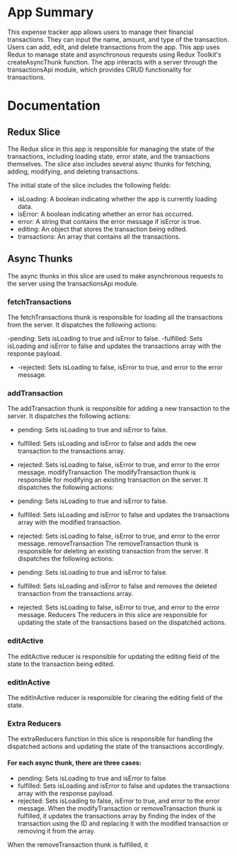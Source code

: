 # App Summary

This expense tracker app allows users to manage their financial transactions. They can input the name, amount, and type of the transaction. Users can add, edit, and delete transactions from the app. This app uses Redux to manage state and asynchronous requests using Redux Toolkit's createAsyncThunk function. The app interacts with a server through the transactionsApi module, which provides CRUD functionality for transactions.

# Documentation

## Redux Slice

The Redux slice in this app is responsible for managing the state of the transactions, including loading state, error state, and the transactions themselves. The slice also includes several async thunks for fetching, adding, modifying, and deleting transactions.

The initial state of the slice includes the following fields:

- isLoading: A boolean indicating whether the app is currently loading data.
- isError: A boolean indicating whether an error has occurred.
- error: A string that contains the error message if isError is true.
- editing: An object that stores the transaction being edited.
- transactions: An array that contains all the transactions.

## Async Thunks

The async thunks in this slice are used to make asynchronous requests to the server using the transactionsApi module.

### fetchTransactions

The fetchTransactions thunk is responsible for loading all the transactions from the server. It dispatches the following actions:

-pending: Sets isLoading to true and isError to false.
-fulfilled: Sets isLoading and isError to false and updates the transactions array with the response payload.

- -rejected: Sets isLoading to false, isError to true, and error to the error message.

### addTransaction

The addTransaction thunk is responsible for adding a new transaction to the server. It dispatches the following actions:

- pending: Sets isLoading to true and isError to false.
- fulfilled: Sets isLoading and isError to false and adds the new transaction to the transactions array.
- rejected: Sets isLoading to false, isError to true, and error to the error message.
  modifyTransaction
  The modifyTransaction thunk is responsible for modifying an existing transaction on the server. It dispatches the following actions:

- pending: Sets isLoading to true and isError to false.
- fulfilled: Sets isLoading and isError to false and updates the transactions array with the modified transaction.
- rejected: Sets isLoading to false, isError to true, and error to the error message.
  removeTransaction
  The removeTransaction thunk is responsible for deleting an existing transaction from the server. It dispatches the following actions:

- pending: Sets isLoading to true and isError to false.
- fulfilled: Sets isLoading and isError to false and removes the deleted transaction from the transactions array.
- rejected: Sets isLoading to false, isError to true, and error to the error message.
  Reducers
  The reducers in this slice are responsible for updating the state of the transactions based on the dispatched actions.

### editActive

The editActive reducer is responsible for updating the editing field of the state to the transaction being edited.

### editInActive

The editInActive reducer is responsible for clearing the editing field of the state.

### Extra Reducers

The extraReducers function in this slice is responsible for handling the dispatched actions and updating the state of the transactions accordingly.

#### For each async thunk, there are three cases:

- pending: Sets isLoading to true and isError to false.
- fulfilled: Sets isLoading and isError to false and updates the transactions array with the response payload.
- rejected: Sets isLoading to false, isError to true, and error to the error message.
  When the modifyTransaction or removeTransaction thunk is fulfilled, it updates the transactions array by finding the index of the transaction using the ID and replacing it with the modified transaction or removing it from the array.

When the removeTransaction thunk is fulfilled, it
